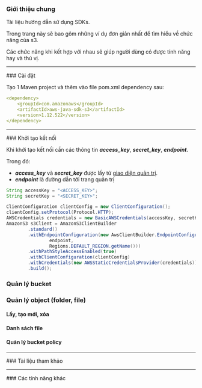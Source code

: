 ### Giới thiệu chung

Tài liệu hướng dẫn sử dụng SDKs.

Trong trang này sẽ bao gôm những ví dụ đơn giản nhất để tìm hiểu về chức năng của s3.

Các chức năng khi kết hợp với nhau sẽ giúp người dùng có được tính năng hay và thú vị.

<hr class="rounded">
### Cài đặt

Tạo 1 Maven project và thêm vào file pom.xml dependency sau:

``` yaml
<dependency>
    <groupId>com.amazonaws</groupId>
    <artifactId>aws-java-sdk-s3</artifactId>
    <version>1.12.522</version>
</dependency>
```
<hr class="rounded">
### Khởi tạo kết nối

Khi khởi tạo kết nối cần các thông tin <i><b>access_key</b></i>, <i><b>secret_key</b></i>, <i><b>endpoint</b></i>. 

Trong đó:

* <i><b>access_key</b></i> và <i><b>secret_key</b></i> được lấy từ <a href="https://storage-stagging.vnpt.vn">giao diện quản trị</a>.
* <i><b>endpoint</b></i> là đường dẫn tới trang quản trị

``` java linenums="1"
String accessKey = "<ACCESS_KEY>";
String secretKey = "<SECRET_KEY>";

ClientConfiguration clientConfig = new ClientConfiguration();
clientConfig.setProtocol(Protocol.HTTP);
AWSCredentials credentials = new BasicAWSCredentials(accessKey, secretKey);
AmazonS3 s3Client = AmazonS3ClientBuilder
        .standard()
        .withEndpointConfiguration(new AwsClientBuilder.EndpointConfiguration(
                endpoint,
                Regions.DEFAULT_REGION.getName()))
        .withPathStyleAccessEnabled(true)
        .withClientConfiguration(clientConfig)
        .withCredentials(new AWSStaticCredentialsProvider(credentials))
        .build();
```

### Quản lý bucket


### Quản lý object (folder, file)

#### Lấy, tạo mới, xóa


#### Danh sách file


#### Quản lý bucket policy


<hr class="rounded">
### Tài liệu tham khảo


<hr class="rounded">
### Các tính năng khác